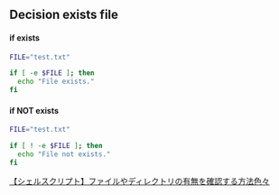 ## Decision exists file

#### if exists

```sh
FILE="test.txt"

if [ -e $FILE ]; then
  echo "File exists."
fi
```

#### if NOT exists

```sh
FILE="test.txt"

if [ ! -e $FILE ]; then
  echo "File not exists."
fi
```

[【シェルスクリプト】ファイルやディレクトリの有無を確認する方法色々](https://www.server-memo.net/shellscript/file_check.html)
